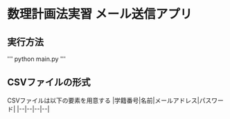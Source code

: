 # 数理計画法実習 メール送信アプリ

## 実行方法
'''
python main.py
'''


## CSVファイルの形式

CSVファイルは以下の要素を用意する
|学籍番号|名前|メールアドレス|パスワード|
|--|--|--|--|
